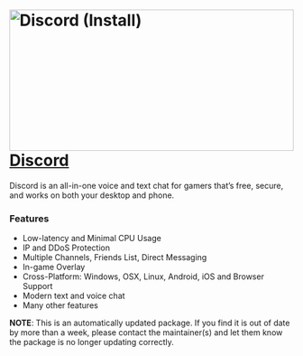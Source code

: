 # <img src="https://cdn.rawgit.com/tixona/chocolatey-packages/master/icons/discord.svg" alt="Discord (Install)" title="Discord Logo" width="100%" height="250"> [Discord](https://chocolatey.org/packages/discord.install)

Discord is an all-in-one voice and text chat for gamers that’s free, secure, and works on both your desktop and phone.

### Features
* Low-latency and Minimal CPU Usage
* IP and DDoS Protection
* Multiple Channels, Friends List, Direct Messaging
* In-game Overlay
* Cross-Platform: Windows, OSX, Linux, Android, iOS and Browser Support
* Modern text and voice chat  
* Many other features

**NOTE**: This is an automatically updated package. If you find it is out of date by more than a week, please contact the maintainer(s) and let them know the package is no longer updating correctly.